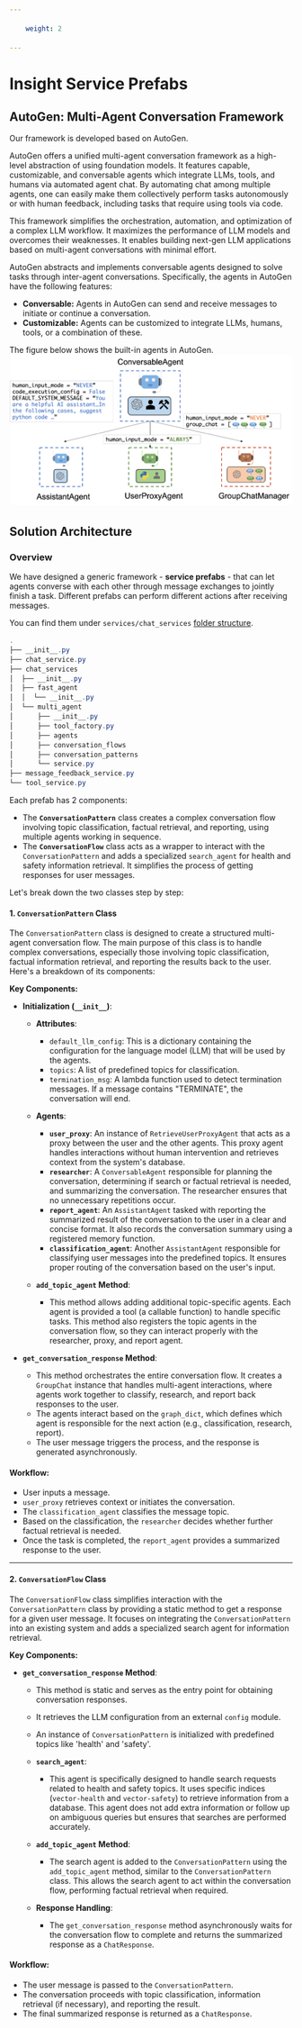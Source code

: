 ```yaml
---

    weight: 2

---
```

# Insight Service Prefabs

## AutoGen: Multi-Agent Conversation Framework

Our framework is developed based on AutoGen. 

AutoGen offers a unified multi-agent conversation framework as a high-level abstraction of using foundation models. It features capable, customizable, and conversable agents which integrate LLMs, tools, and humans via automated agent chat. By automating chat among multiple agents, one can easily make them collectively perform tasks autonomously or with human feedback, including tasks that require using tools via code.

This framework simplifies the orchestration, automation, and optimization of a complex LLM workflow. It maximizes the performance of LLM models and overcomes their weaknesses. It enables building next-gen LLM applications based on multi-agent conversations with minimal effort.

AutoGen abstracts and implements conversable agents designed to solve tasks through inter-agent conversations. Specifically, the agents in AutoGen have the following features:

- **Conversable:** Agents in AutoGen can send and receive messages to initiate or continue a conversation.
- **Customizable:** Agents can be customized to integrate LLMs, humans, tools, or a combination of these.

The figure below shows the built-in agents in AutoGen.
![img.png](images/img.png)


## Solution Architecture

### Overview 
We have designed a generic framework - **service prefabs** - that can let agents converse with each other through message exchanges to jointly finish a task.
Different prefabs can perform different actions after receiving messages.

You can find them under `services/chat_services`  [folder structure](./folder_structure).


```powershell title="view service prefabs"
.
├── __init__.py
├── chat_service.py
├── chat_services
│  ├── __init__.py
│  ├── fast_agent
│  │  └── __init__.py
│  └── multi_agent
│      ├── __init__.py
│      ├── tool_factory.py
│      ├── agents
│      ├── conversation_flows
│      ├── conversation_patterns
│      └── service.py
├── message_feedback_service.py
└── tool_service.py
```

Each prefab has 2 components:

- The **`ConversationPattern`** class creates a complex conversation flow involving topic classification, factual retrieval, and reporting, using multiple agents working in sequence.
- The **`ConversationFlow`** class acts as a wrapper to interact with the `ConversationPattern` and adds a specialized `search_agent` for health and safety information retrieval. It simplifies the process of getting responses for user messages.


Let's break down the two classes step by step:

#### 1. **`ConversationPattern` Class**

The `ConversationPattern` class is designed to create a structured multi-agent conversation flow. The main purpose of this class is to handle complex conversations, especially those involving topic classification, factual information retrieval, and reporting the results back to the user. Here's a breakdown of its components:

**Key Components:**

- **Initialization (`__init__`)**:
  - **Attributes**:
    - `default_llm_config`: This is a dictionary containing the configuration for the language model (LLM) that will be used by the agents.
    - `topics`: A list of predefined topics for classification.
    - `termination_msg`: A lambda function used to detect termination messages. If a message contains "TERMINATE", the conversation will end.
  
  - **Agents**:
    - **`user_proxy`**: An instance of `RetrieveUserProxyAgent` that acts as a proxy between the user and the other agents. This proxy agent handles interactions without human intervention and retrieves context from the system's database.
    - **`researcher`**: A `ConversableAgent` responsible for planning the conversation, determining if search or factual retrieval is needed, and summarizing the conversation. The researcher ensures that no unnecessary repetitions occur.
    - **`report_agent`**: An `AssistantAgent` tasked with reporting the summarized result of the conversation to the user in a clear and concise format. It also records the conversation summary using a registered memory function.
    - **`classification_agent`**: Another `AssistantAgent` responsible for classifying user messages into the predefined topics. It ensures proper routing of the conversation based on the user's input.
  
  - **`add_topic_agent` Method**:
    - This method allows adding additional topic-specific agents. Each agent is provided a tool (a callable function) to handle specific tasks. This method also registers the topic agents in the conversation flow, so they can interact properly with the researcher, proxy, and report agent.

- **`get_conversation_response` Method**:
  - This method orchestrates the entire conversation flow. It creates a `GroupChat` instance that handles multi-agent interactions, where agents work together to classify, research, and report back responses to the user.
  - The agents interact based on the `graph_dict`, which defines which agent is responsible for the next action (e.g., classification, research, report).
  - The user message triggers the process, and the response is generated asynchronously.

#### Workflow:
- User inputs a message.
- `user_proxy` retrieves context or initiates the conversation.
- The `classification_agent` classifies the message topic.
- Based on the classification, the `researcher` decides whether further factual retrieval is needed.
- Once the task is completed, the `report_agent` provides a summarized response to the user.

---

#### 2. **`ConversationFlow` Class**

The `ConversationFlow` class simplifies interaction with the `ConversationPattern` class by providing a static method to get a response for a given user message. It focuses on integrating the `ConversationPattern` into an existing system and adds a specialized search agent for information retrieval.

**Key Components:**

- **`get_conversation_response` Method**:
  - This method is static and serves as the entry point for obtaining conversation responses.
  - It retrieves the LLM configuration from an external `config` module.
  - An instance of `ConversationPattern` is initialized with predefined topics like 'health' and 'safety'.
  
  - **`search_agent`**:
    - This agent is specifically designed to handle search requests related to health and safety topics. It uses specific indices (`vector-health` and `vector-safety`) to retrieve information from a database. This agent does not add extra information or follow up on ambiguous queries but ensures that searches are performed accurately.

  - **`add_topic_agent` Method**:
    - The search agent is added to the `ConversationPattern` using the `add_topic_agent` method, similar to the `ConversationPattern` class. This allows the search agent to act within the conversation flow, performing factual retrieval when required.

  - **Response Handling**:
    - The `get_conversation_response` method asynchronously waits for the conversation flow to complete and returns the summarized response as a `ChatResponse`.

#### Workflow:
- The user message is passed to the `ConversationPattern`.
- The conversation proceeds with topic classification, information retrieval (if necessary), and reporting the result.
- The final summarized response is returned as a `ChatResponse`.

